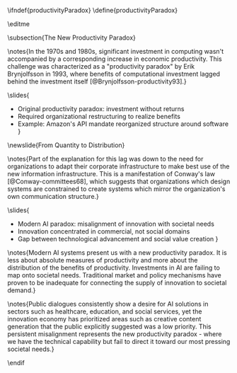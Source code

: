 \ifndef{productivityParadox}
\define{productivityParadox}

\editme

\subsection{The New Productivity Paradox}

\notes{In the 1970s and 1980s, significant investment in computing wasn't accompanied by a corresponding increase in economic productivity. This challenge was characterized as a "productivity paradox" by Erik Brynjolfsson in 1993, where benefits of computational investment lagged behind the investment itself [@Brynjolfsson-productivity93].}

\slides{
* Original productivity paradox: investment without returns
* Required organizational restructuring to realize benefits
* Example: Amazon's API mandate reorganized structure around software
}

\newslide{From Quantity to Distribution}

\notes{Part of the explanation for this lag was down to the need for organizations to adapt their corporate infrastructure to make best use of the new information infrastructure. This is a manifestation of Conway's law [@Conway-committees68], which suggests that organizations which design systems are constrained to create systems which mirror the organization's own communication structure.}

\slides{
* Modern AI paradox: misalignment of innovation with societal needs
* Innovation concentrated in commercial, not social domains
* Gap between technological advancement and social value creation
}

\notes{Modern AI systems present us with a new productivity paradox. It is less about absolute measures of productivity and more about the distribution of the benefits of productivity. Investments in AI are failing to map onto societal needs. Traditional market and policy mechanisms have proven to be inadequate for connecting the supply of innovation to societal demand.}

\notes{Public dialogues consistently show a desire for AI solutions in sectors such as healthcare, education, and social services, yet the innovation economy has prioritized areas such as creative content generation that the public explicitly suggested was a low priority. This persistent misalignment represents the new productivity paradox - where we have the technical capability but fail to direct it toward our most pressing societal needs.}

\endif 
